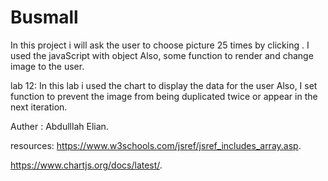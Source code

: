 # Busmall

In this project i will ask the user to choose picture 25 times by clicking .
I used the javaScript with object Also, some function to render and change image to the user.

lab 12:
In this lab i used the chart to display the data for the user Also, I set function to prevent the image from being duplicated twice or appear in the next iteration.



Auther : Abdulllah Elian.


resources:
https://www.w3schools.com/jsref/jsref_includes_array.asp.

https://www.chartjs.org/docs/latest/.


